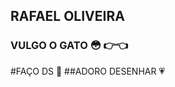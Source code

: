 ## RAFAEL OLIVEIRA 
### VULGO O GATO :flushed: :point_right::point_left:
#FAÇO DS :pray:
##ADORO DESENHAR :heartpulse:


